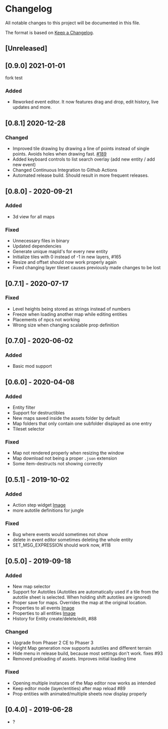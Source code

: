 # Changelog
All notable changes to this project will be documented in this file.

The format is based on [Keep a Changelog](https://keepachangelog.com/en/1.0.0/).

## [Unreleased]

## [0.9.0] 2021-01-01
fork test
### Added
- Reworked event editor. It now features drag and drop, edit history, live updates and more.

## [0.8.1] 2020-12-28

### Changed
- Improved tile drawing by drawing a line of points instead of single points. Avoids holes when drawing fast. [#189](https://github.com/CCDirectLink/crosscode-map-editor/pull/189)
- Added keyboard controls to list search overlay (add new entity / add new event)
- Changed Continuous Integration to Github Actions
- Automated release build. Should result in more frequent releases.

## [0.8.0] - 2020-09-21

### Added
- 3d view for all maps

### Fixed
- Unnecessary files in binary
- Updated dependencies
- Generate unique mapId's for every new entity
- Initialize tiles with 0 instead of -1 in new layers, #165
- Resize and offset should now work properly again
- Fixed changing layer tileset causes previously made changes to be lost

## [0.7.1] - 2020-07-17

### Fixed
- Level heights being stored as strings instead of numbers
- Freeze when loading another map while editing entities
- Placements of npcs not working
- Wrong size when changing scalable prop definition 

## [0.7.0] - 2020-06-02

### Added
- Basic mod support

## [0.6.0] - 2020-04-08

### Added
- Entity filter
- Support for destructibles
- New maps saved inside the assets folder by default
- Map folders that only contain one subfolder displayed as one entry
- Tileset selector

### Fixed
- Map not rendered properly when resizing the window
- Map download not being a proper `.json` extension
- Some item-destructs not showing correctly

## [0.5.1] - 2019-10-02

### Added
- Action step widget [Image](https://user-images.githubusercontent.com/9483499/65177671-74513600-da57-11e9-8423-7aef12bb53ab.png)
- more autotile definitions for jungle

### Fixed
- Bug where events would sometimes not show
- delete in event editor sometimes deleting the whole entity
- SET_MSG_EXPRESSION should work now, #118

## [0.5.0] - 2019-09-18

### Added
- New map selector
- Support for Autotiles (Autotiles are automatically used if a tile from the autotile sheet is selected. When holding shift autotiles are ignored)
- Proper save for maps. Overrides the map at the original location.
- Properties to all events [Image](https://user-images.githubusercontent.com/9483499/64129460-66938380-cdbc-11e9-8584-0c24fab66aae.png)
- Properties to all entities [Image](https://user-images.githubusercontent.com/9483499/64252754-0c113900-cf1c-11e9-8d13-0e8a37dad361.png)
- History for Entity create/delete/edit, #88

### Changed
- Upgrade from Phaser 2 CE to Phaser 3
- Height Map generation now supports autotiles and different terrain
- Hide menu in release build, because most settings don't work. fixes #93
- Removed preloading of assets. Improves initial loading time

### Fixed
- Opening multiple instances of the Map editor now works as intended
- Keep editor mode (layer/entities) after map reload #89
- Prop entities with animated/multiple sheets now display properly

## [0.4.0] - 2019-06-28
- ?
